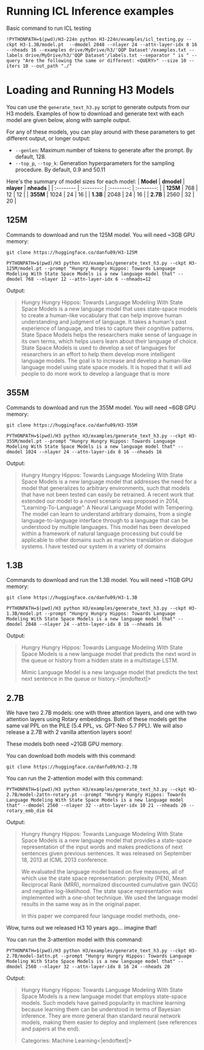 # Running ICL Inference examples
Basic command to run ICL testing
```
!PYTHONPATH=$(pwd)/H3-224n python H3-224n/examples/icl_testing.py --ckpt H3-1.3B/model.pt  --dmodel 2048 --nlayer 24 --attn-layer-idx 8 16 --nheads 16 --examples drive/MyDrive/h3/'QQP Dataset'/examples.txt --labels drive/MyDrive/h3/'QQP Dataset'/labels.txt --separator " is " --query "Are the following the same or different: <QUERY>" --size 10 --iters 10 --out_path "./" 
```

# Loading and Running H3 Models

You can use the `generate_text_h3.py` script to generate outputs from our H3 models.
Examples of how to download and generate text with each model are given below, along with sample output.

For any of these models, you can play around with these parameters to get different output, or longer output:
* `--genlen`: Maximum number of tokens to generate after the prompt. By default, 128.
* `--top_p`, `--top_k`: Generation hyperparameters for the sampling procedure. By default, 0.9 and 50.11

Here's the summary of model sizes for each model:
| **Model** | **dmodel** | **nlayer** | **nheads** |
| :-------- | :--------: | :--------: | :--------: |
| **125M**  |    768     |     12     |     12     |
| **355M**  |   1024     |     24     |     16     |
| **1.3B**  |   2048     |     24     |     16     |
| **2.7B**  |   2560     |     32     |     20     |

## 125M
Commands to download and run the 125M model. You will need ~3GB GPU memory:
```
git clone https://huggingface.co/danfu09/H3-125M

PYTHONPATH=$(pwd)/H3 python H3/examples/generate_text_h3.py --ckpt H3-125M/model.pt --prompt "Hungry Hungry Hippos: Towards Language Modeling With State Space Models is a new language model that" --dmodel 768 --nlayer 12 --attn-layer-idx 6 --nheads=12
```
Output:
> Hungry Hungry Hippos: Towards Language Modeling With State Space Models is a new language model that uses state-space models to create a human-like vocabulary that can help improve human understanding and judgment of language. It takes a human's past experience of language, and tries to capture their cognitive patterns. State Space Models helps the researchers make sense of language in its own terms, which helps users learn about their language of choice. State Space Models is used to develop a set of languages for researchers in an effort to help them develop more intelligent language models. The goal is to increase and develop a human-like language model using state space models. It is hoped that it will aid people to do more work to develop a language that is more

## 355M
Commands to download and run the 355M model. You will need ~6GB GPU memory:
```
git clone https://huggingface.co/danfu09/H3-355M

PYTHONPATH=$(pwd)/H3 python H3/examples/generate_text_h3.py --ckpt H3-355M/model.pt --prompt "Hungry Hungry Hippos: Towards Language Modeling With State Space Models is a new language model that" --dmodel 1024 --nlayer 24 --attn-layer-idx 8 16 --nheads 16
```
Output:
> Hungry Hungry Hippos: Towards Language Modeling With State Space Models is a new language model that addresses the need for a model that generalizes to arbitrary environments, such that models that have not been tested can easily be retrained. A recent work that extended our model to a novel scenario was proposed in 2014, “Learning-To-Language”: A Neural Language Model with Tempering. The model can learn to understand arbitrary domains, from a single language-to-language interface through to a language that can be understood by multiple languages. This model has been developed within a framework of natural language processing but could be applicable to other domains such as machine translation or dialogue systems. I have tested our system in a variety of domains

## 1.3B
Commands to download and run the 1.3B model. You will need ~11GB GPU memory:
```
git clone https://huggingface.co/danfu09/H3-1.3B

PYTHONPATH=$(pwd)/H3 python H3/examples/generate_text_h3.py --ckpt H3-1.3B/model.pt --prompt "Hungry Hungry Hippos: Towards Language Modeling With State Space Models is a new language model that" --dmodel 2048 --nlayer 24 --attn-layer-idx 8 16 --nheads 16
```
Output:
> Hungry Hungry Hippos: Towards Language Modeling With State Space Models is a new language model that predicts the next word in the queue or history from a hidden state in a multistage LSTM.
>
> Mimic Language Model is a new language model that predicts the text next sentence in the queue or history.<|endoftext|>

## 2.7B
We have two 2.7B models: one with three attention layers, and one with two attention layers using Rotary embeddings.
Both of these models get the same val PPL on the PILE (5.4 PPL, vs. GPT-Neo 5.7 PPL).
We will also release a 2.7B with 2 vanilla attention layers soon!

These models both need ~21GB GPU memory.

You can download both models with this command:
```
git clone https://huggingface.co/danfu09/H3-2.7B
```

You can run the 2-attention model with this command:
```
PYTHONPATH=$(pwd)/H3 python H3/examples/generate_text_h3.py --ckpt H3-2.7B/model-2attn-rotary.pt --prompt "Hungry Hungry Hippos: Towards Language Modeling With State Space Models is a new language model that" --dmodel 2560 --nlayer 32 --attn-layer-idx 10 21 --nheads 20 --rotary_emb_dim 64
```
Output:
> Hungry Hungry Hippos: Towards Language Modeling With State Space Models is a new language model that provides a state-space representation of the input words and makes predictions of next sentences given previous sentences. It was released on September 18, 2013 at ICML 2013 conference.
> 
> We evaluated the language model based on five measures, all of which use the state space representation: perplexity (PEN), Mean Reciprocal Rank (MRR), normalized discounted cumulative gain (NCG) and negative log-likelihood. The state space representation was implemented with a one-shot technique. We used the language model results in the same way as in the original paper.
> 
> In this paper we compared four language model methods, one-

Wow, turns out we released H3 10 years ago... imagine that!

You can run the 3-attention model with this command:
```
PYTHONPATH=$(pwd)/H3 python H3/examples/generate_text_h3.py --ckpt H3-2.7B/model-3attn.pt --prompt "Hungry Hungry Hippos: Towards Language Modeling With State Space Models is a new language model that" --dmodel 2560 --nlayer 32 --attn-layer-idx 8 16 24 --nheads 20
```
Output:
> Hungry Hungry Hippos: Towards Language Modeling With State Space Models is a new language model that employs state-space models. Such models have gained popularity in machine learning because learning them can be understood in terms of Bayesian inference. They are more general than standard neural network models, making them easier to deploy and implement (see references and papers at the end).
> 
> Categories:
> Machine Learning<|endoftext|>

